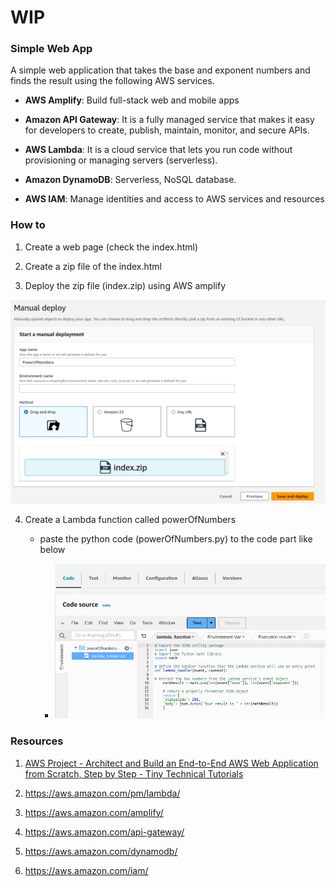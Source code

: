 # WIP

### Simple Web App

A simple web application that takes the base and exponent numbers and finds the result using the following AWS services.

- **AWS Amplify**: Build full-stack web and mobile apps 

- **Amazon API Gateway**: It is a fully managed service that makes it easy for developers to create, publish, maintain, monitor, and secure APIs.

- **AWS Lambda**: It is a cloud service that lets you run code without provisioning or managing servers (serverless).

- **Amazon DynamoDB**: Serverless, NoSQL database.

- **AWS IAM**:  Manage identities and access to AWS services and resources

### How to

1. Create a web page (check the index.html)

2. Create a zip file of the index.html

3. Deploy the zip file (index.zip) using AWS amplify

![deploy_app.png](deploy_app.png)

4. Create a Lambda function called powerOfNumbers

    - paste the python code (powerOfNumbers.py) to the code part like below

      - ![powerOfNumbers.png](powerOfNumbers.png) 



### Resources

1. [AWS Project - Architect and Build an End-to-End AWS Web Application from Scratch, Step by Step - Tiny Technical Tutorials](https://www.youtube.com/watch?v=7m_q1ldzw0U)

2. https://aws.amazon.com/pm/lambda/

3. https://aws.amazon.com/amplify/

4. https://aws.amazon.com/api-gateway/

5. https://aws.amazon.com/dynamodb/

6. https://aws.amazon.com/iam/